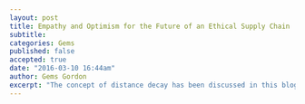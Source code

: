 ```yaml
---
layout: post
title: Empathy and Optimism for the Future of an Ethical Supply Chain
subtitle: 
categories: Gems
published: false
accepted: true
date: "2016-03-10 16:44am"
author: Gems Gordon
excerpt: "The concept of distance decay has been discussed in this blog series, with reference to how an increasing geographical distance causes a corresponding widening chasm of interaction. Economists focus on the diminishing measurable social and spatial interactions, which can put parallel ‘mental miles’ between the consumer and the origins of their product."
---
```

